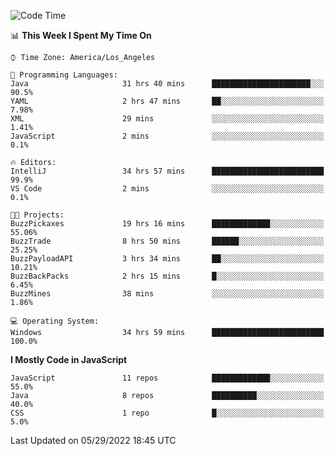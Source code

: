 <!--START_SECTION:waka-->
![Code Time](http://img.shields.io/badge/Code%20Time-0%20secs-blue)

📊 **This Week I Spent My Time On** 

```text
⌚︎ Time Zone: America/Los_Angeles

💬 Programming Languages: 
Java                     31 hrs 40 mins      ██████████████████████░░░   90.5% 
YAML                     2 hrs 47 mins       ██░░░░░░░░░░░░░░░░░░░░░░░   7.98% 
XML                      29 mins             ░░░░░░░░░░░░░░░░░░░░░░░░░   1.41% 
JavaScript               2 mins              ░░░░░░░░░░░░░░░░░░░░░░░░░   0.1%

🔥 Editors: 
IntelliJ                 34 hrs 57 mins      █████████████████████████   99.9% 
VS Code                  2 mins              ░░░░░░░░░░░░░░░░░░░░░░░░░   0.1%

🐱‍💻 Projects: 
BuzzPickaxes             19 hrs 16 mins      █████████████░░░░░░░░░░░░   55.06% 
BuzzTrade                8 hrs 50 mins       ██████░░░░░░░░░░░░░░░░░░░   25.25% 
BuzzPayloadAPI           3 hrs 34 mins       ██░░░░░░░░░░░░░░░░░░░░░░░   10.21% 
BuzzBackPacks            2 hrs 15 mins       █░░░░░░░░░░░░░░░░░░░░░░░░   6.45% 
BuzzMines                38 mins             ░░░░░░░░░░░░░░░░░░░░░░░░░   1.86%

💻 Operating System: 
Windows                  34 hrs 59 mins      █████████████████████████   100.0%

```

**I Mostly Code in JavaScript** 

```text
JavaScript               11 repos            █████████████░░░░░░░░░░░░   55.0% 
Java                     8 repos             ██████████░░░░░░░░░░░░░░░   40.0% 
CSS                      1 repo              █░░░░░░░░░░░░░░░░░░░░░░░░   5.0%

```



 Last Updated on 05/29/2022 18:45 UTC
<!--END_SECTION:waka-->
